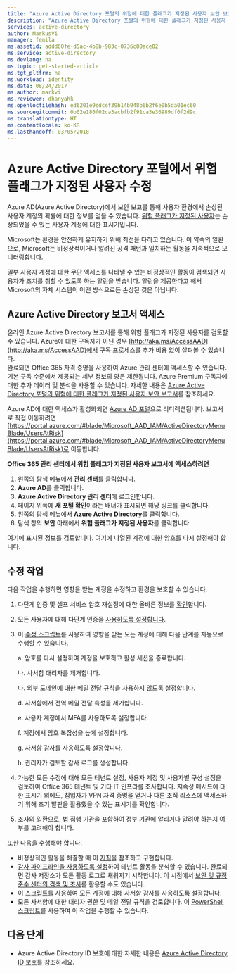 ```yaml
---
title: "Azure Active Directory 포털의 위험에 대한 플래그가 지정된 사용자 보안 보고서 | Microsoft Docs"
description: "Azure Active Directory 포털의 위험에 대한 플래그가 지정된 사용자 보안 보고서에 대해 알아보기"
services: active-directory
author: MarkusVi
manager: femila
ms.assetid: addd60fe-d5ac-4b8b-983c-0736c80ace02
ms.service: active-directory
ms.devlang: na
ms.topic: get-started-article
ms.tgt_pltfrm: na
ms.workload: identity
ms.date: 08/24/2017
ms.author: markvi
ms.reviewer: dhanyahk
ms.openlocfilehash: ed6201e9edcef39b14b948b6b2f6e0b5da01ec60
ms.sourcegitcommit: 0b02e180f02ca3acbfb2f91ca3e36989df0f2d9c
ms.translationtype: HT
ms.contentlocale: ko-KR
ms.lasthandoff: 03/05/2018
---
```

# <a name="remediate-users-flagged-for-risk-in-the-azure-active-directory-portal"></a>Azure Active Directory 포털에서 위험 플래그가 지정된 사용자 수정

Azure AD(Azure Active Directory)에서 보안 보고를 통해 사용자 환경에서 손상된 사용자 계정의 확률에 대한 정보를 얻을 수 있습니다. [위험 플래그가 지정된 사용자](active-directory-identityprotection.md#users-flagged-for-risk)는 손상되었을 수 있는 사용자 계정에 대한 표시기입니다.

Microsoft는 환경을 안전하게 유지하기 위해 최선을 다하고 있습니다. 이 약속의 일환으로, Microsoft는 비정상적이거나 알려진 공격 패턴과 일치하는 활동을 지속적으로 모니터링합니다. 


일부 사용자 계정에 대한 무단 액세스를 나타낼 수 있는 비정상적인 활동이 검색되면 사용자가 조치를 취할 수 있도록 하는 알림을 받습니다. 알림을 제공한다고 해서 Microsoft의 자체 시스템이 어떤 방식으로든 손상된 것은 아닙니다.
 

## <a name="azure-active-directory-report-access"></a>Azure Active Directory 보고서 액세스

온라인 Azure Active Directory 보고서를 통해 위험 플래그가 지정된 사용자를 검토할 수 있습니다. Azure에 대한 구독자가 아닌 경우 [http://aka.ms/AccessAAD](http://aka.ms/AccessAAD)에서 구독 프로세스를 추가 비용 없이 살펴볼 수 있습니다.  
완료되면 Office 365 자격 증명을 사용하여 Azure 관리 센터에 액세스할 수 있습니다. 기본 구독 수준에서 제공되는 세부 정보의 양은 제한됩니다. Azure Premium 구독자에 대한 추가 데이터 및 분석을 사용할 수 있습니다. 자세한 내용은 [Azure Active Directory 포털의 위험에 대한 플래그가 지정된 사용자 보안 보고서](active-directory-reporting-security-user-at-risk.md)를 참조하세요.

Azure AD에 대한 액세스가 활성화되면 [Azure AD 포털](https://portal.azure.com)으로 리디렉션됩니다. 보고서로 직접 이동하려면 [https://portal.azure.com/#blade/Microsoft_AAD_IAM/ActiveDirectoryMenuBlade/UsersAtRisk](https://portal.azure.com/#blade/Microsoft_AAD_IAM/ActiveDirectoryMenuBlade/UsersAtRisk)로 이동합니다.

**Office 365 관리 센터에서 위험 플래그가 지정된 사용자 보고서에 액세스하려면**

1.  왼쪽의 탐색 메뉴에서 **관리 센터**를 클릭합니다. 
2.  **Azure AD**를 클릭합니다.
3.  **Azure Active Directory 관리 센터**에 로그인합니다.
4.  페이지 위쪽에 **새 포털 확인**이라는 배너가 표시되면 해당 링크를 클릭합니다.
4.  왼쪽의 탐색 메뉴에서 **Azure Active Directory**를 클릭합니다. 
5.  탐색 창의 **보안** 아래에서 **위험 플래그가 지정된 사용자**를 클릭합니다.

여기에 표시된 정보를 검토합니다. 여기에 나열된 계정에 대한 암호를 다시 설정해야 합니다. 

## <a name="remediation-actions"></a>수정 작업

다음 작업을 수행하면 영향을 받는 계정을 수정하고 환경을 보호할 수 있습니다.

1.  다단계 인증 및 셀프 서비스 암호 재설정에 대한 올바른 정보를 [확인](http://aka.ms/MFAValid)합니다. 
2.  모든 사용자에 대해 다단계 인증을 [사용하도록 설정합니다](http://aka.ms/MFAuth). 
3.  이 [수정 스크립트](http://aka.ms/remediate)를 사용하여 영향을 받는 모든 계정에 대해 다음 단계를 자동으로 수행할 수 있습니다. 

    a. 암호를 다시 설정하여 계정을 보호하고 활성 세션을 종료합니다.

    나. 사서함 대리자를 제거합니다.

    다. 외부 도메인에 대한 메일 전달 규칙을 사용하지 않도록 설정합니다.

    d. 사서함에서 전역 메일 전달 속성을 제거합니다.

    e. 사용자 계정에서 MFA를 사용하도록 설정합니다.

    f. 계정에서 암호 복잡성을 높게 설정합니다.

    g. 사서함 감사를 사용하도록 설정합니다.

    h. 관리자가 검토할 감사 로그를 생성합니다.

4. 가능한 모든 수정에 대해 모든 테넌트 설정, 사용자 계정 및 사용자별 구성 설정을 검토하여 Office 365 테넌트 및 기타 IT 인프라를 조사합니다. 지속성 메서드에 대한 표시기 외에도, 침입자가 VPN 자격 증명을 얻거나 다른 조직 리소스에 액세스하기 위해 초기 발판을 활용했을 수 있는 표시기를 확인합니다. 

5.  조사의 일환으로, 법 집행 기관을 포함하여 정부 기관에 알리거나 알려야 하는지 여부를 고려해야 합니다.

또한 다음을 수행해야 합니다.

- 비정상적인 활동을 해결할 때 이 [지침](http://aka.ms/fixaccount)을 참조하고 구현합니다. 
- [감사 파이프라인을 사용하도록 설정](http://aka.ms/improvesecurity)하여 테넌트 활동을 분석할 수 있습니다. 완료되면 감사 저장소가 모든 활동 로그로 채워지기 시작합니다. 이 시점에서 [보안 및 규정 준수 센터의 검색 및 조사](http://aka.ms/sccsearch)를 활용할 수도 있습니다. 
- 이 [스크립트](http://aka.ms/mailboxaudit1)를 사용하여 모든 계정에 대해 사서함 감사를 사용하도록 설정합니다. 
- 모든 사서함에 대한 대리자 권한 및 메일 전달 규칙을 검토합니다. 이 [PowerShell 스크립트](http://aka.ms/delegateforwardrules)를 사용하여 이 작업을 수행할 수 있습니다. 



## <a name="next-steps"></a>다음 단계

- Azure Active Directory ID 보호에 대한 자세한 내용은 [Azure Active Directory ID 보호](active-directory-identityprotection.md)를 참조하세요.

